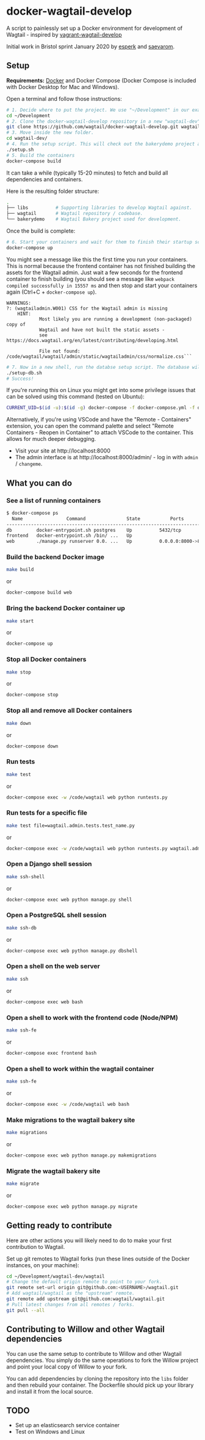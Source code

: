 docker-wagtail-develop
======================


A script to painlessly set up a Docker environment for development of Wagtail - inspired by [vagrant-wagtail-develop](https://github.com/wagtail/vagrant-wagtail-develop)

Initial work in Bristol sprint January 2020 by [esperk](https://github.com/esperk) and [saevarom](https://github.com/saevarom).

Setup
-----

**Requirements:** [Docker](https://www.docker.com/) and Docker Compose (Docker Compose is included with Docker Desktop for Mac and Windows).

Open a terminal and follow those instructions:

```sh
# 1. Decide where to put the project. We use "~/Development" in our examples.
cd ~/Development
# 2. Clone the docker-wagtail-develop repository in a new "wagtail-dev" folder.
git clone https://github.com/wagtail/docker-wagtail-develop.git wagtail-dev
# 3. Move inside the new folder.
cd wagtail-dev/
# 4. Run the setup script. This will check out the bakerydemo project and local copies of wagtail and its dependencies.
./setup.sh
# 5. Build the containers
docker-compose build
```

It can take a while (typically 15-20 minutes) to fetch and build all dependencies and containers.

Here is the resulting folder structure:

```sh
.
├── libs          # Supporting libraries to develop Wagtail against.
├── wagtail       # Wagtail repository / codebase.
└── bakerydemo    # Wagtail Bakery project used for development.
```

Once the build is complete:

```sh
# 6. Start your containers and wait for them to finish their startup scripts.
docker-compose up
```
You might see a message like this the first time you run your containers. This is normal because the frontend container has not finished building the assets for the Wagtail admin. Just wait a few seconds for the frontend container to finish building (you should see a message like `webpack compiled successfully in 15557 ms` and then stop and start your containers again (Ctrl+C + `docker-compose up`).
```
WARNINGS:
?: (wagtailadmin.W001) CSS for the Wagtail admin is missing
	HINT:
            Most likely you are running a development (non-packaged) copy of
            Wagtail and have not built the static assets -
            see https://docs.wagtail.org/en/latest/contributing/developing.html

            File not found: /code/wagtail/wagtail/admin/static/wagtailadmin/css/normalize.css```

```

```sh
# 7. Now in a new shell, run the databse setup script. The database will be persisted across container executions by Docker's Volumes system so you will only need to run this commmand the first time you start the database.
./setup-db.sh
# Success!
```

If you're running this on Linux you might get into some privilege issues that can be solved using this command (tested on Ubuntu):
```sh
CURRENT_UID=$(id -u):$(id -g) docker-compose -f docker-compose.yml -f docker-compose.linux.yml up
```

Alternatively, if you're using VSCode and have the "Remote - Containers" extension, you can open the command palette and select "Remote Containers - Reopen in Container" to attach VSCode to the container. This allows for much deeper debugging.

- Visit your site at http://localhost:8000
- The admin interface is at http://localhost:8000/admin/ - log in with `admin` / `changeme`.

What you can do
---------------

### See a list of running containers

```sh
$ docker-compose ps
  Name                Command               State           Ports
--------------------------------------------------------------------------
db         docker-entrypoint.sh postgres    Up          5432/tcp
frontend   docker-entrypoint.sh /bin/ ...   Up
web        ./manage.py runserver 0.0. ...   Up          0.0.0.0:8000->8000/tcp
```

### Build the backend Docker image
```sh
make build
```
or
```sh
docker-compose build web
```

### Bring the backend Docker container up

```sh
make start
```
or
```sh
docker-compose up
```

### Stop all Docker containers

```sh
make stop
```
or
```sh
docker-compose stop
```
### Stop all and remove all Docker containers

```sh
make down
```
or
```sh
docker-compose down
```
	
### Run tests

```sh
make test
```
or
```sh
docker-compose exec -w /code/wagtail web python runtests.py
```

### Run tests for a specific file

```sh
make test file=wagtail.admin.tests.test_name.py
```
or
```sh
docker-compose exec -w /code/wagtail web python runtests.py wagtail.admin.tests.{test_file_name_here}.py
```

### Open a Django shell session

```sh
make ssh-shell
```
or
```sh
docker-compose exec web python manage.py shell
```

### Open a PostgreSQL shell session

```sh
make ssh-db
```
or
```sh
docker-compose exec web python manage.py dbshell
```
### Open a shell on the web server

```sh
make ssh
```
or
```sh
docker-compose exec web bash
```

### Open a shell to work with the frontend code (Node/NPM)

```sh
make ssh-fe
```
or
```sh
docker-compose exec frontend bash
```

### Open a shell to work within the wagtail container

```sh
make ssh-fe
```
or
```sh
docker-compose exec -w /code/wagtail web bash
```

### Make migrations to the wagtail bakery site

```sh
make migrations
```
or
```sh
docker-compose exec web python manage.py makemigrations
```

### Migrate the wagtail bakery site

```sh
make migrate
```
or
```sh
docker-compose exec web python manage.py migrate
```

Getting ready to contribute
---------------------------

Here are other actions you will likely need to do to make your first contribution to Wagtail.

Set up git remotes to Wagtail forks (run these lines outside of the Docker instances, on your machine):

```sh
cd ~/Development/wagtail-dev/wagtail
# Change the default origin remote to point to your fork.
git remote set-url origin git@github.com:<USERNAME>/wagtail.git
# Add wagtail/wagtail as the "upstream" remote.
git remote add upstream git@github.com:wagtail/wagtail.git
# Pull latest changes from all remotes / forks.
git pull --all
```

Contributing to Willow and other Wagtail dependencies
-----------------------------------------------------

You can use the same setup to contribute to Willow and other Wagtail dependencies.
You simply do the same operations to fork the Willow project and point your local copy of Willow to your fork.

You can add dependencies by cloning the repository into the `libs` folder and then rebuild your container.
The Dockerfile should pick up your library and install it from the local source.

TODO
----

* Set up an elasticsearch service container
* Test on Windows and Linux

